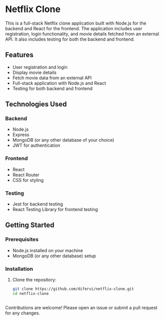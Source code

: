 # Netflix Clone

This is a full-stack Netflix clone application built with Node.js for the backend and React for the frontend. The application includes user registration, login functionality, and movie details fetched from an external API. It also includes testing for both the backend and frontend.

## Features

- User registration and login
- Display movie details
- Fetch movie data from an external API
- Full-stack application with Node.js and React
- Testing for both backend and frontend

## Technologies Used

### Backend

- Node.js
- Express
- MongoDB (or any other database of your choice)
- JWT for authentication

### Frontend

- React
- React Router
- CSS for styling

### Testing

- Jest for backend testing
- React Testing Library for frontend testing

## Getting Started

### Prerequisites

- Node.js installed on your machine
- MongoDB (or any other database) setup

### Installation

1. Clone the repository:

   ```bash
   git clone https://github.com/difervi/netflix-clone.git
   cd netflix-clone



Contributions are welcome! Please open an issue or submit a pull request for any changes.
